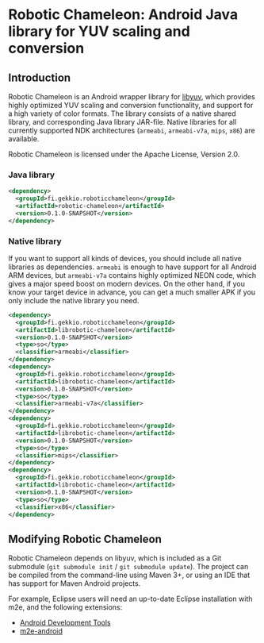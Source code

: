 Robotic Chameleon: Android Java library for YUV scaling and conversion
======================================================================

## Introduction
Robotic Chameleon is an Android wrapper library for [libyuv](http://code.google.com/p/libyuv/), which provides highly optimized YUV scaling and conversion functionality, and support for a high variety of color formats.
The library consists of a native shared library, and corresponding Java library JAR-file. Native libraries for all currently supported NDK architectures (`armeabi`, `armeabi-v7a`, `mips`, `x86`) are available.

Robotic Chameleon is licensed under the Apache License, Version 2.0.

### Java library

```xml
<dependency>
  <groupId>fi.gekkio.roboticchameleon</groupId>
  <artifactId>robotic-chameleon</artifactId>
  <version>0.1.0-SNAPSHOT</version>
</dependency>
```

### Native library

If you want to support all kinds of devices, you should include all native libraries as dependencies. `armeabi` is enough to have support for all Android ARM devices, but `armeabi-v7a` contains highly optimized NEON code, which gives a major speed boost on modern devices. On the other hand, if you know your target device in advance, you can get a much smaller APK if you only include the native library you need.

```xml
<dependency>
  <groupId>fi.gekkio.roboticchameleon</groupId>
  <artifactId>librobotic-chameleon</artifactId>
  <version>0.1.0-SNAPSHOT</version>
  <type>so</type>
  <classifier>armeabi</classifier>
</dependency>
<dependency>
  <groupId>fi.gekkio.roboticchameleon</groupId>
  <artifactId>librobotic-chameleon</artifactId>
  <version>0.1.0-SNAPSHOT</version>
  <type>so</type>
  <classifier>armeabi-v7a</classifier>
</dependency>
<dependency>
  <groupId>fi.gekkio.roboticchameleon</groupId>
  <artifactId>librobotic-chameleon</artifactId>
  <version>0.1.0-SNAPSHOT</version>
  <type>so</type>
  <classifier>mips</classifier>
</dependency>
<dependency>
  <groupId>fi.gekkio.roboticchameleon</groupId>
  <artifactId>librobotic-chameleon</artifactId>
  <version>0.1.0-SNAPSHOT</version>
  <type>so</type>
  <classifier>x86</classifier>
</dependency>
```

## Modifying Robotic Chameleon
Robotic Chameleon depends on libyuv, which is included as a Git submodule (`git submodule init` / `git submodule update`).
The project can be compiled from the command-line using Maven 3+, or using an IDE that has support for Maven Android projects.

For example, Eclipse users will need an up-to-date Eclipse installation with m2e, and the following extensions:

+ [Android Development Tools](http://developer.android.com/tools/sdk/eclipse-adt.html)
+ [m2e-android](http://rgladwell.github.io/m2e-android/)
